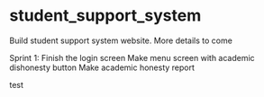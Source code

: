 # student_support_system

Build student support system website. More details to come

Sprint 1: 
Finish the login screen
Make menu screen with academic dishonesty button
Make academic honesty report

test